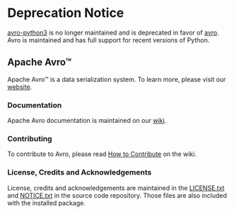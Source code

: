 # Deprecation Notice

[avro-python3](https://pypi.org/project/avro-python3/) is no longer maintained and is deprecated in favor of [avro](https://pypi.org/project/avro/). Avro is maintained and has full support for recent versions of Python.

## Apache Avro™

Apache Avro™ is a data serialization system. To learn more, please visit our [website](https://avro.apache.org/).


### Documentation

Apache Avro documentation is maintained on our [wiki](https://cwiki.apache.org/confluence/display/AVRO/Index).


### Contributing

To contribute to Avro, please read [How to Contribute](https://cwiki.apache.org/confluence/display/AVRO/How+To+Contribute) on the wiki.


### License, Credits and Acknowledgements

License, credits and acknowledgements are maintained in the [LICENSE.txt](https://github.com/apache/avro/blob/master/LICENSE.txt) and [NOTICE.txt](https://github.com/apache/avro/blob/master/NOTICE.txt) in the source code repository. Those files are also included with the installed package.
